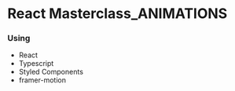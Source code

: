 # React Masterclass_ANIMATIONS

### Using

- React
- Typescript
- Styled Components
- framer-motion
